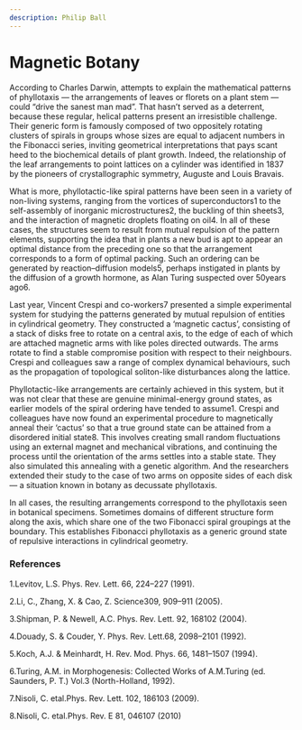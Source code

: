```yaml
---
description: Philip Ball
---
```


# Magnetic Botany

According to Charles Darwin, attempts to explain the mathematical patterns of phyllotaxis — the arrangements of leaves or florets on a plant stem — could “drive the sanest man mad”. That hasn’t served as a deterrent, because these regular, helical patterns present an irresistible challenge. Their generic form is famously composed of two oppositely rotating clusters of spirals in groups whose sizes are equal to adjacent numbers in the Fibonacci series, inviting geometrical interpretations that pays scant heed to the biochemical details of plant growth. Indeed, the relationship of the leaf arrangements to point lattices on a cylinder was identified in 1837 by the pioneers of crystallographic symmetry, Auguste and Louis Bravais.

What is more, phyllotactic-like spiral patterns have been seen in a variety of non-living systems, ranging from the vortices of superconductors1 to the self-assembly of inorganic microstructures2, the buckling of thin sheets3, and the interaction of magnetic droplets floating on oil4. In all of these cases, the structures seem to result from mutual repulsion of the pattern elements, supporting the idea that in plants a new bud is apt to appear an optimal distance from the preceding one so that the arrangement corresponds to a form of optimal packing. Such an ordering can be generated by reaction–diffusion models5, perhaps instigated in plants by the diffusion of a growth hormone, as Alan Turing suspected over 50years ago6.

Last year, Vincent Crespi and co-workers7 presented a simple experimental system for studying the patterns generated by mutual repulsion of entities in cylindrical geometry. They constructed a ‘magnetic cactus’, consisting of a stack of disks free to rotate on a central axis, to the edge of each of which are attached magnetic arms with like poles directed outwards. The arms rotate to find a stable compromise position with respect to their neighbours. Crespi and colleagues saw a range of complex dynamical behaviours, such as the propagation of topological soliton-like disturbances along the lattice.

Phyllotactic-like arrangements are certainly achieved in this system, but it was not clear that these are genuine minimal-energy ground states, as earlier models of the spiral ordering have tended to assume1. Crespi and colleagues have now found an experimental procedure to magnetically anneal their ‘cactus’ so that a true ground state can be attained from a disordered initial state8. This involves creating small random fluctuations using an external magnet and mechanical vibrations, and continuing the process until the orientation of the arms settles into a stable state. They also simulated this annealing with a genetic algorithm. And the researchers extended their study to the case of two arms on opposite sides of each disk — a situation known in botany as decussate phyllotaxis.

In all cases, the resulting arrangements correspond to the phyllotaxis seen in botanical specimens. Sometimes domains of different structure form along the axis, which share one of the two Fibonacci spiral groupings at the boundary. This establishes Fibonacci phyllotaxis as a generic ground state of repulsive interactions in cylindrical geometry.

### References

1.Levitov, L.S. Phys. Rev. Lett. 66, 224–227 \(1991\).

2.Li, C., Zhang, X. & Cao, Z. Science309, 909–911 \(2005\).

3.Shipman, P. & Newell, A.C. Phys. Rev. Lett. 92, 168102 \(2004\).

4.Douady, S. & Couder, Y. Phys. Rev. Lett.68, 2098–2101 \(1992\).

5.Koch, A.J. & Meinhardt, H. Rev. Mod. Phys. 66, 1481–1507 \(1994\).

6.Turing, A.M. in Morphogenesis: Collected Works of A.M.Turing \(ed. Saunders, P. T.\) Vol.3 \(North-Holland, 1992\).

7.Nisoli, C. etal.Phys. Rev. Lett. 102, 186103 \(2009\).

8.Nisoli, C. etal.Phys. Rev. E 81, 046107 \(2010\)

